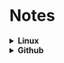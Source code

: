 # Notes
<details>
<summary><b>Linux</b></summary>
<a href="debian-dwm.md">Debian dwm</a><br>
<a href="gentoo-dwm.md">Gentoo dwm</a><br>
</details>
<details>
<summary><b>Github</b></summary>
<a href="github.md">Github</a><br>
</details>

